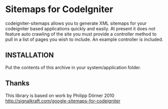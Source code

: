 # Sitemaps for CodeIgniter

codeigniter-sitemaps allows you to generate XML sitemaps for your codeigniter based applications quickly and easily. At present it does not feature auto crawling of the site you must provide a controller method to pull in a list of pages you wish to include. An example controller is included.

## INSTALLATION
Put the contents of this archive in your system/application folder.

## Thanks
This library is based on work by Philipp Dörner 2010
http://signalkraft.com/google-sitemaps-for-codeigniter

